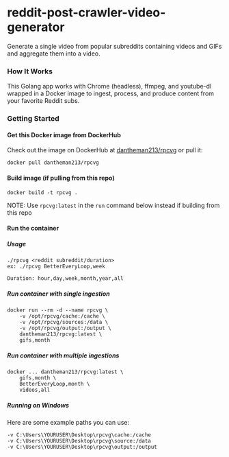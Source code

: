 # reddit-post-crawler-video-generator

Generate a single video from popular subreddits containing videos and GIFs and aggregate them into a video.

### How It Works

This Golang app works with Chrome (headless), ffmpeg, and youtube-dl wrapped in a Docker image to ingest, process, and produce content from your favorite Reddit subs.

### Getting Started

#### Get this Docker image from DockerHub

Check out the image on DockerHub at [dantheman213/rpcvg](https://hub.docker.com/repository/docker/dantheman213/rpcvg) or pull it:

```
docker pull dantheman213/rpcvg
```

#### Build image (if pulling from this repo)

``` 
docker build -t rpcvg .
```

NOTE: Use `rpcvg:latest` in the `run` command below instead if building from this repo

#### Run the container

##### Usage

```
./rpcvg <reddit subreddit/duration>
ex: ./rpcvg BetterEveryLoop,week

Duration: hour,day,week,month,year,all
```

##### Run container with single ingestion

```
docker run --rm -d --name rpcvg \
    -v /opt/rpcvg/cache:/cache \
    -v /opt/rpcvg/sources:/data \
    -v /opt/rpcvg/output:/output \
    dantheman213/rpcvg:latest \
    gifs,month
```

##### Run container with multiple ingestions

```
docker ... dantheman213/rpcvg:latest \
    gifs,month \
    BetterEveryLoop,month \
    videos,all
```

##### Running on Windows

Here are some example paths you can use:

```
-v C:\Users\YOURUSER\Desktop\rpcvg\cache:/cache
-v C:\Users\YOURUSER\Desktop\rpcvg\source:/data
-v C:\Users\YOURUSER\Desktop\rpcvg\output:/output
```

